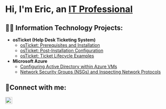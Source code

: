 <h1>Hi, I'm Eric, an <a href="https://www.linkedin.com/in/eric-mhart/">IT Professional</a></h1>
  
  

<h2>👨‍💻 Information Technology Projects:</h2>

- <b>osTicket (Help Desk Ticketing System)</b>
  - [osTicket: Prerequisites and Installation](https://github.com/ericmhart/osticket-prereqs)
  - [osTicket: Post-Installation Configuration](https://github.com/ericmhart/post-install-config)
  - [osTicket: Ticket Lifecycle Examples](https://github.com/ericmhart/ticket-lifecycle)
- <b>Microsoft Azure</b>
  - [Configuring Active Directory within Azure VMs](https://github.com/ericmhart/configure-ad)
  - [Network Security Groups (NSGs) and Inspecting Network Protocols](https://github.com/ericmhart/azure-network-protocols)

<h2>🤳Connect with me:</h2>

[<img align="left" alt="Josh | LinkedIn" width="22px" src="https://cdn.jsdelivr.net/npm/simple-icons@v3/icons/linkedin.svg" />][linkedin]

[linkedin]: https://www.linkedin.com/in/eric-mhart/
